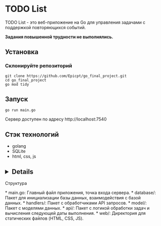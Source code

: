 # TODO List

TODO List - это веб-приложение на Go для управления задачами с поддержкой повторяющихся событий.

**Задания повышенной трудности не выполнялись.**

## Установка

### Склонируйте репозиторий
```
git clone https://github.com/Epicpt/go_final_project.git
cd go_final_project
go mod tidy
```
## Запуск
```
go run main.go
```

Сервер доступен по адресу http://localhost:7540

## Стэк технологий

* golang
* SQLite
* html, css, js

## <details>
<summary>Структура</summary>
<p>* main.go: Главный файл приложения, точка входа сервера.
* database/: Пакет для инициализации базы данных, взаимодействия с базой данных.
* handlers/: Пакет с обработчиками API запросов.
* model/: Пакет с моделями данных.
* api/: Пакет с логикой обработки задач и вычисления следующей даты выполнения.
* web/: Директория для статических файлов (HTML, CSS, JS).</p>
</details>
